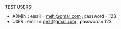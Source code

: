 TEST USERS:
   - ADMIN : email = mehi@gmail.com , password = 123
   - USER :  email = qezi@gmail.com , password = 123
